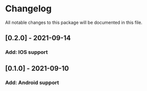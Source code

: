 # Changelog

All notable changes to this package will be documented in this file.
## [0.2.0] - 2021-09-14

### Add: IOS support

## [0.1.0] - 2021-09-10

### Add: Android support
